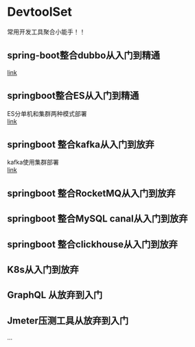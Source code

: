 # DevtoolSet

常用开发工具聚合小能手！！

## spring-boot整合dubbo从入门到精通
[link](https://gitee.com/sbbug/dubbo-demo)

## springboot整合ES从入门到精通
ES分单机和集群两种模式部署  
[link](https://gitee.com/sbbug/springboot-elasticsearch)

## springboot 整合kafka从入门到放弃
kafka使用集群部署  
[link](https://gitee.com/sbbug/springboot-kafka)
## springboot 整合RocketMQ从入门到放弃

## springboot 整合MySQL canal从入门到放弃

## springboot 整合clickhouse从入门到放弃

## K8s从入门到放弃

## GraphQL 从放弃到入门

## Jmeter压测工具从放弃到入门

...
